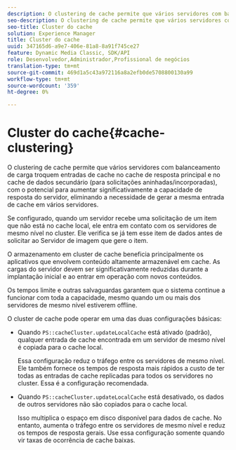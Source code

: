 ```yaml
---
description: O clustering de cache permite que vários servidores com balanceamento de carga troquem entradas de cache no cache de resposta principal e no cache de dados secundário (para solicitações aninhadas/incorporadas), com o potencial para aumentar significativamente a capacidade de resposta do servidor, eliminando a necessidade de gerar a mesma entrada de cache em vários servidores.
seo-description: O clustering de cache permite que vários servidores com balanceamento de carga troquem entradas de cache no cache de resposta principal e no cache de dados secundário (para solicitações aninhadas/incorporadas), com o potencial para aumentar significativamente a capacidade de resposta do servidor, eliminando a necessidade de gerar a mesma entrada de cache em vários servidores.
seo-title: Cluster do cache
solution: Experience Manager
title: Cluster do cache
uuid: 347165d6-a9e7-406e-81a8-8a91f745ce27
feature: Dynamic Media Classic, SDK/API
role: Desenvolvedor,Administrador,Profissional de negócios
translation-type: tm+mt
source-git-commit: 469d1a5c43a972116a8a2efb0de5708800130a99
workflow-type: tm+mt
source-wordcount: '359'
ht-degree: 0%

---
```



# Cluster do cache{#cache-clustering}

O clustering de cache permite que vários servidores com balanceamento de carga troquem entradas de cache no cache de resposta principal e no cache de dados secundário (para solicitações aninhadas/incorporadas), com o potencial para aumentar significativamente a capacidade de resposta do servidor, eliminando a necessidade de gerar a mesma entrada de cache em vários servidores.

Se configurado, quando um servidor recebe uma solicitação de um item que não está no cache local, ele entra em contato com os servidores de mesmo nível no cluster. Ele verifica se já tem esse item de dados antes de solicitar ao Servidor de imagem que gere o item.

O armazenamento em cluster de cache beneficia principalmente os aplicativos que envolvem conteúdo altamente armazenável em cache. As cargas do servidor devem ser significativamente reduzidas durante a implantação inicial e ao entrar em operação com novos conteúdos.

Os tempos limite e outras salvaguardas garantem que o sistema continue a funcionar com toda a capacidade, mesmo quando um ou mais dos servidores de mesmo nível estiverem offline.

O cluster de cache pode operar em uma das duas configurações básicas:

* Quando `PS::cacheCluster.updateLocalCache` está ativado (padrão), qualquer entrada de cache encontrada em um servidor de mesmo nível é copiada para o cache local.

   Essa configuração reduz o tráfego entre os servidores de mesmo nível. Ele também fornece os tempos de resposta mais rápidos a custo de ter todas as entradas de cache replicadas para todos os servidores no cluster. Essa é a configuração recomendada.

* Quando `PS::cacheCluster.updateLocalCache` está desativado, os dados de outros servidores não são copiados para o cache local.

   Isso multiplica o espaço em disco disponível para dados de cache. No entanto, aumenta o tráfego entre os servidores de mesmo nível e reduz os tempos de resposta gerais. Use essa configuração somente quando vir taxas de ocorrência de cache baixas.

